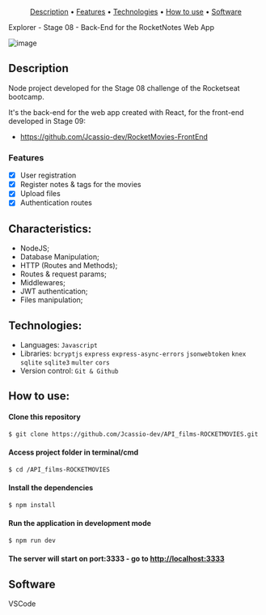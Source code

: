 
<p align="center">
 <a href="#Description">Description</a> •
 <a href="#Features">Features</a> • 
 <a href="#Technologies">Technologies</a> •
 <a href="#How to use">How to use</a> •
 <a href="#Software">Software</a> 
</p>

Explorer - Stage 08 - Back-End for the RocketNotes Web App

![image](https://user-images.githubusercontent.com/62391659/221258411-95739590-d90c-46ec-802c-b54fead7e688.png)

<div id="Description">

## Description
Node project developed for the Stage 08 challenge of the Rocketseat bootcamp.

It's the back-end for the web app created with React, for the front-end developed in Stage 09:

- https://github.com/Jcassio-dev/RocketMovies-FrontEnd

</div>
<div id="Features">

### Features

- [x] User registration
- [x] Register notes & tags for the movies
- [x] Upload files
- [x] Authentication routes

</div>
<div id="Characteristics">

## Characteristics:
- NodeJS;
- Database Manipulation;
- HTTP (Routes and Methods);
- Routes & request params;
- Middlewares;
- JWT authentication;
- Files manipulation;

</div>
<div id="Technologies">

## Technologies:

- Languages: `Javascript`
- Libraries: `bcryptjs` `express` `express-async-errors` `jsonwebtoken` `knex` `sqlite` `sqlite3` `multer` `cors`
- Version control: `Git & Github`

</div>
<div id="How to use">

## How to use:

#### Clone this repository

```bash
$ git clone https://github.com/Jcassio-dev/API_films-ROCKETMOVIES.git
```

#### Access project folder in terminal/cmd

```bash
$ cd /API_films-ROCKETMOVIES
```

#### Install the dependencies

```bash
$ npm install
```

#### Run the application in development mode

```bash
$ npm run dev
```
#### The server will start on port:3333 - go to <http://localhost:3333> 

</div>
<div id="Software">

## Software

VSCode
</div>
